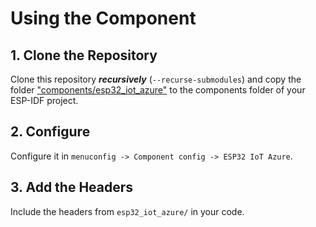 # Using the Component

## 1. Clone the Repository

Clone this repository **_recursively_** (`--recurse-submodules`) and copy the folder ["components/esp32_iot_azure"](../../components/esp32_iot_azure/) to the components folder of your ESP-IDF project.

## 2. Configure

Configure it in ```menuconfig -> Component config -> ESP32 IoT Azure```.

## 3. Add the Headers

Include the headers from ```esp32_iot_azure/``` in your code.

